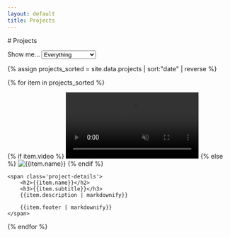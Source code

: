 ```yaml
---
layout: default
title: Projects
---
```

<link href="/assets/css/project.css" rel="stylesheet" type="text/css" />
# Projects

Show me...
<select name="type" id="filter">
	<option value="all">Everything</option>
	<option value="game">Games</option>
	<option value="mod">Mods</option>
	<option value="software">Software & Tools</option>
	<option value="art">Art</option>
</select>

{% assign projects_sorted = site.data.projects | sort:"date" | reverse %}

{% for item in projects_sorted %}
<div class='project-container' data-type='{{item.type}}'>
	<div class='project-image-container'>
		{% if item.video %}
		<video autoplay loop muted >
			<source type="video/webm" src="{{item.video}}">
		</video>
		{% else %}
		<img alt="{{item.name}}" src="{{item.img}}">
		{% endif %}
	</div>

	<span class='project-details'>
		<h2>{{item.name}}</h2>
		<h3>{{item.subtitle}}</h3>
		{{item.description | markdownify}}

		{{item.footer | markdownify}}
	</span>

</div>
{% endfor %}


<script src='/assets/js/projectfilter.js'></script>